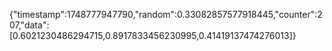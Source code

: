 {"timestamp":1748777947790,"random":0.33082857577918445,"counter":207,"data":[0.6021230486294715,0.8917833456230995,0.41419137474276013]}
